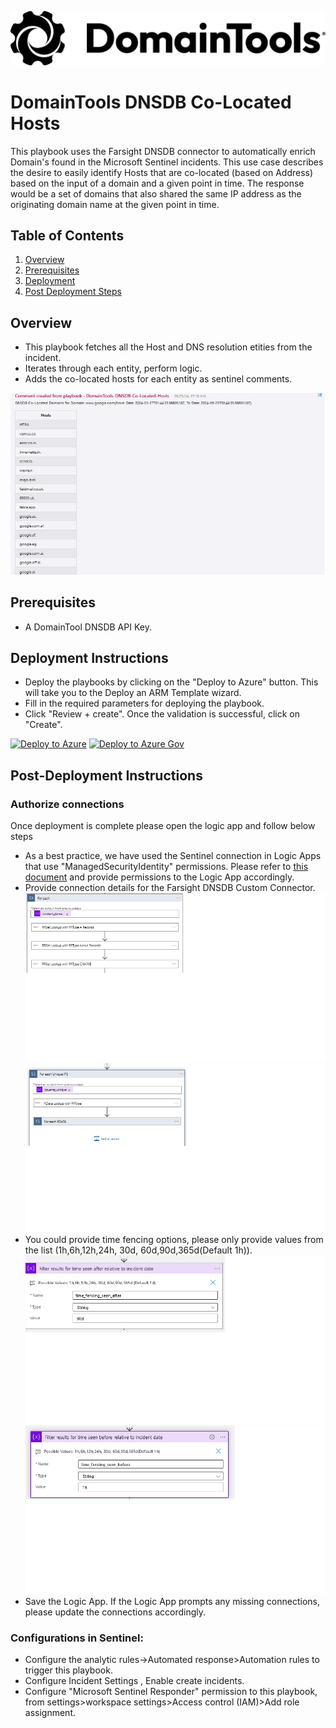 ![DomainTools DNSDB](images/logo.png)

# DomainTools DNSDB Co-Located Hosts 
This playbook uses the Farsight DNSDB connector to automatically enrich Domain's found in the Microsoft Sentinel incidents. This use case describes the desire to easily identify Hosts that are co-located (based on Address) based on the input of a domain and a given point in time. The response would be a set of domains that also shared the same IP address as the originating domain name at the given point in time.

## Table of Contents

1. [Overview](#overview)
2. [Prerequisites](#prerequisites)
3. [Deployment](#deployment)
4. [Post Deployment Steps](#postdeployment)

<a name="overview">

## Overview
- This playbook fetches all the Host and DNS resolution etities from the incident.
- Iterates through each entity, perform logic.
- Adds the co-located hosts for each entity as sentinel comments.

![Incident Comments](images/comments.png)

<a name="prerequisites">

## Prerequisites
- A DomainTool DNSDB API Key.

<a name="deployment">

## Deployment Instructions
- Deploy the playbooks by clicking on the "Deploy to Azure" button. This will take you to the Deploy an ARM Template wizard.
- Fill in the required parameters for deploying the playbook.
- Click "Review + create". Once the validation is successful, click on "Create".

[![Deploy to Azure](https://aka.ms/deploytoazurebutton)](https://portal.azure.com/#create/Microsoft.Template/uri/https%3A%2F%2Fraw.githubusercontent.com%2FAzure%2FAzure-Sentinel%2Fmaster%2FSolutions%2FDomainTools%2FPlaybooks%2FDomainTools-DNSDB-Co-Located-Hosts%2Fazuredeploy.json)
[![Deploy to Azure Gov](https://aka.ms/deploytoazuregovbutton)](https://portal.azure.us/#create/Microsoft.Template/uri/https%3A%2F%2Fraw.githubusercontent.com%2FAzure%2FAzure-Sentinel%2Fmaster%2FSolutions%2FDomainTools%2FPlaybooks%2FDomainTools-DNSDB-Co-Located-Hosts%2Fazuredeploy.json)

<a name="postdeployment">

## Post-Deployment Instructions
### Authorize connections
Once deployment is complete please open the logic app and follow below steps
- As a best practice, we have used the Sentinel connection in Logic Apps that use "ManagedSecurityIdentity" permissions. Please refer to [this document](https://techcommunity.microsoft.com/t5/microsoft-sentinel-blog/what-s-new-managed-identity-for-azure-sentinel-logic-apps/ba-p/2068204) and provide permissions to the Logic App accordingly.
- Provide connection details for the Farsight DNSDB Custom Connector.
![connections one](images/for_each_01.png)
![connections two](images/for_each_02.png)
- You could provide time fencing options, please only provide values from the list (1h,6h,12h,24h, 30d, 60d,90d,365d(Default 1h)).
![incident after](images/results_after.png)
![incident before](images/results_before.png)
- Save the Logic App. If the Logic App prompts any missing connections, please update the connections accordingly.
### Configurations in Sentinel:
- Configure the analytic rules->Automated response>Automation rules to trigger this playbook.
- Configure Incident Settings , Enable create incidents.
- Configure "Microsoft Sentinel Responder" permission to this playbook, from settings>workspace settings>Access control (IAM)>Add role assignment.
